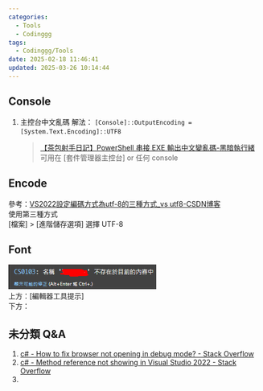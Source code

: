 ```yaml
---
categories:
  - Tools
  - Codinggg
tags:
  - Codinggg/Tools
date: 2025-02-18 11:46:41
updated: 2025-03-26 10:14:44
---
```

## Console

1. 主控台中文亂碼 解法： `[Console]::OutputEncoding = [System.Text.Encoding]::UTF8`
   > [【茶包射手日記】PowerShell 串接 EXE 輸出中文變亂碼-黑暗執行緒](https://blog.darkthread.net/blog/ps-pipeline-exe-encoding/)  
   > 可用在 [套件管理器主控台] or 任何 console

## Encode

參考：[VS2022設定編碼方式為utf-8的三種方式_vs utf8-CSDN博客](https://blog.csdn.net/hfy1237/article/details/129858976)  
使用第三種方式  
[檔案] > [進階儲存選項] 選擇 UTF-8

## Font

![](../../../../assets/images/【VS】2022%20處理_字體處理.png)  
上方：[編輯器工具提示]  
下方：



## 未分類 Q&A

1. [c# - How to fix browser not opening in debug mode? - Stack Overflow](https://stackoverflow.com/questions/63956806/how-to-fix-browser-not-opening-in-debug-mode)
2. [c# - Method reference not showing in Visual Studio 2022 - Stack Overflow](https://stackoverflow.com/questions/77861240/method-reference-not-showing-in-visual-studio-2022)
3. 